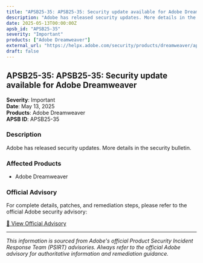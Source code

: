 ```yaml
---
title: "APSB25-35: APSB25-35: Security update available for Adobe Dreamweaver"
description: "Adobe has released security updates. More details in the security bulletin."
date: 2025-05-13T00:00:00Z
apsb_id: "APSB25-35"
severity: "Important"
products: ["Adobe Dreamweaver"]
external_url: "https://helpx.adobe.com/security/products/dreamweaver/apsb25-35.html"
draft: false
---
```


## APSB25-35: APSB25-35: Security update available for Adobe Dreamweaver

**Severity**: Important  
**Date**: May 13, 2025  
**Products**: Adobe Dreamweaver  
**APSB ID**: APSB25-35

### Description

Adobe has released security updates. More details in the security bulletin.

### Affected Products

- Adobe Dreamweaver


### Official Advisory

For complete details, patches, and remediation steps, please refer to the official Adobe security advisory:

[🔗 View Official Advisory](https://helpx.adobe.com/security/products/dreamweaver/apsb25-35.html)

---

*This information is sourced from Adobe's official Product Security Incident Response Team (PSIRT) advisories. Always refer to the official Adobe advisory for authoritative information and remediation guidance.*
